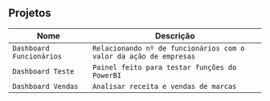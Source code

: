 ## Projetos

| Nome | Descrição |
| --- | --- |
| `Dashboard Funcionários`| `Relacionando nº de funcionários com o valor da ação de empresas` |
| `Dashboard Teste`| `Painel feito para testar funções do PowerBI` |
| `Dashboard Vendas`| `Analisar receita e vendas de marcas` |